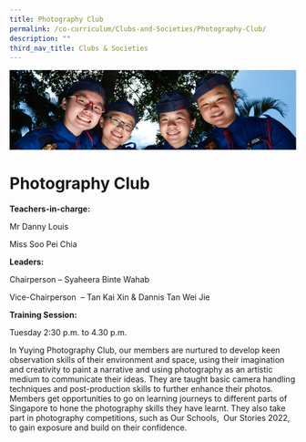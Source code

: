 ```yaml
---
title: Photography Club
permalink: /co-curriculum/Clubs-and-Societies/Photography-Club/
description: ""
third_nav_title: Clubs & Societies
---
```

![](/images/CCA.jpg)

Photography Club
================

<b> Teachers-in-charge: </b>

Mr Danny Louis

Miss Soo Pei Chia

  

<b> Leaders: </b>

Chairperson – Syaheera Binte Wahab

Vice-Chairperson  – Tan Kai Xin & Dannis Tan Wei Jie

 







<b> Training Session: </b>

Tuesday 2:30 p.m. to 4.30 p.m.

  

In Yuying Photography Club, our members are nurtured to develop keen observation skills of their environment and space, using their imagination and creativity to paint a narrative and using photography as an artistic medium to communicate their ideas. They are taught basic camera handling techniques and post-production skills to further enhance their photos. Members get opportunities to go on learning journeys to different parts of Singapore to hone the photography skills they have learnt. They also take part in photography competitions, such as Our Schools,  Our Stories 2022, to gain exposure and build on their confidence.